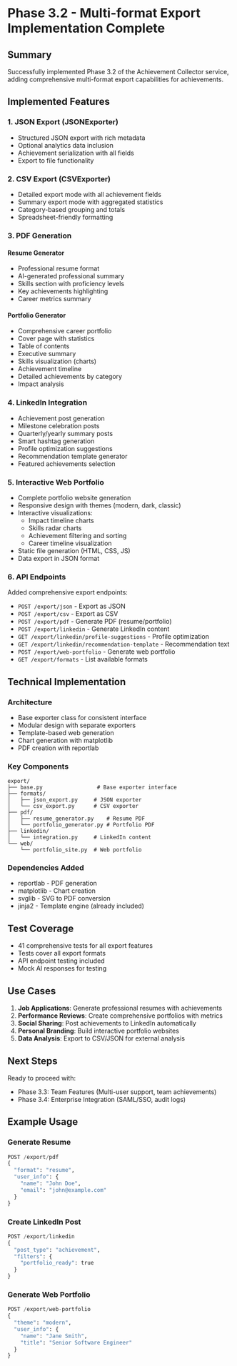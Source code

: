 # Phase 3.2 - Multi-format Export Implementation Complete

## Summary

Successfully implemented Phase 3.2 of the Achievement Collector service, adding comprehensive multi-format export capabilities for achievements.

## Implemented Features

### 1. JSON Export (JSONExporter)
- Structured JSON export with rich metadata
- Optional analytics data inclusion
- Achievement serialization with all fields
- Export to file functionality

### 2. CSV Export (CSVExporter)
- Detailed export mode with all achievement fields
- Summary export mode with aggregated statistics
- Category-based grouping and totals
- Spreadsheet-friendly formatting

### 3. PDF Generation
#### Resume Generator
- Professional resume format
- AI-generated professional summary
- Skills section with proficiency levels
- Key achievements highlighting
- Career metrics summary

#### Portfolio Generator
- Comprehensive career portfolio
- Cover page with statistics
- Table of contents
- Executive summary
- Skills visualization (charts)
- Achievement timeline
- Detailed achievements by category
- Impact analysis

### 4. LinkedIn Integration
- Achievement post generation
- Milestone celebration posts
- Quarterly/yearly summary posts
- Smart hashtag generation
- Profile optimization suggestions
- Recommendation template generator
- Featured achievements selection

### 5. Interactive Web Portfolio
- Complete portfolio website generation
- Responsive design with themes (modern, dark, classic)
- Interactive visualizations:
  - Impact timeline charts
  - Skills radar charts
  - Achievement filtering and sorting
  - Career timeline visualization
- Static file generation (HTML, CSS, JS)
- Data export in JSON format

### 6. API Endpoints
Added comprehensive export endpoints:
- `POST /export/json` - Export as JSON
- `POST /export/csv` - Export as CSV
- `POST /export/pdf` - Generate PDF (resume/portfolio)
- `POST /export/linkedin` - Generate LinkedIn content
- `GET /export/linkedin/profile-suggestions` - Profile optimization
- `GET /export/linkedin/recommendation-template` - Recommendation text
- `POST /export/web-portfolio` - Generate web portfolio
- `GET /export/formats` - List available formats

## Technical Implementation

### Architecture
- Base exporter class for consistent interface
- Modular design with separate exporters
- Template-based web generation
- Chart generation with matplotlib
- PDF creation with reportlab

### Key Components
```
export/
├── base.py                 # Base exporter interface
├── formats/
│   ├── json_export.py     # JSON exporter
│   └── csv_export.py      # CSV exporter
├── pdf/
│   ├── resume_generator.py    # Resume PDF
│   └── portfolio_generator.py # Portfolio PDF
├── linkedin/
│   └── integration.py     # LinkedIn content
└── web/
    └── portfolio_site.py  # Web portfolio
```

### Dependencies Added
- reportlab - PDF generation
- matplotlib - Chart creation
- svglib - SVG to PDF conversion
- jinja2 - Template engine (already included)

## Test Coverage
- 41 comprehensive tests for all export features
- Tests cover all export formats
- API endpoint testing included
- Mock AI responses for testing

## Use Cases

1. **Job Applications**: Generate professional resumes with achievements
2. **Performance Reviews**: Create comprehensive portfolios with metrics
3. **Social Sharing**: Post achievements to LinkedIn automatically
4. **Personal Branding**: Build interactive portfolio websites
5. **Data Analysis**: Export to CSV/JSON for external analysis

## Next Steps
Ready to proceed with:
- Phase 3.3: Team Features (Multi-user support, team achievements)
- Phase 3.4: Enterprise Integration (SAML/SSO, audit logs)

## Example Usage

### Generate Resume
```python
POST /export/pdf
{
  "format": "resume",
  "user_info": {
    "name": "John Doe",
    "email": "john@example.com"
  }
}
```

### Create LinkedIn Post
```python
POST /export/linkedin
{
  "post_type": "achievement",
  "filters": {
    "portfolio_ready": true
  }
}
```

### Generate Web Portfolio
```python
POST /export/web-portfolio
{
  "theme": "modern",
  "user_info": {
    "name": "Jane Smith",
    "title": "Senior Software Engineer"
  }
}
```